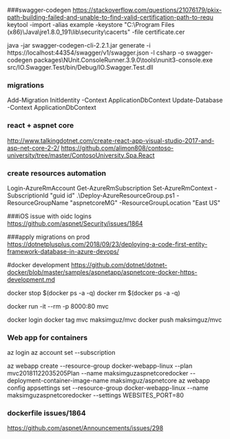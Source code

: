 ###swagger-codegen
https://stackoverflow.com/questions/21076179/pkix-path-building-failed-and-unable-to-find-valid-certification-path-to-requ
keytool -import -alias example -keystore  "C:\Program Files (x86)\Java\jre1.8.0_191\lib\security\cacerts" -file certificate.cer

java -jar swagger-codegen-cli-2.2.1.jar generate -i https://localhost:44354/swagger/v1/swagger.json -l csharp -o swagger-codegen
packages\NUnit.ConsoleRunner.3.9.0\tools\nunit3-console.exe src/IO.Swagger.Test/bin/Debug/IO.Swagger.Test.dll

### migrations
Add-Migration InitIdentity -Context ApplicationDbContext
Update-Database -Context ApplicationDbContext

### react + aspnet core 
http://www.talkingdotnet.com/create-react-app-visual-studio-2017-and-asp-net-core-2-2/
https://github.com/alimon808/contoso-university/tree/master/ContosoUniversity.Spa.React

### create resources automation
Login-AzureRmAccount
Get-AzureRmSubscription
Set-AzureRmContext -SubscriptionId "guid id"
.\Deploy-AzureResourceGroup.ps1 -ResourceGroupName "aspnetcoreMG" -ResourceGroupLocation "East US"

###iOS issue with oidc logins
https://github.com/aspnet/Security/issues/1864

###apply migrations on prod
https://dotnetplusplus.com/2018/09/23/deploying-a-code-first-entity-framework-database-in-azure-devops/

#docker development
https://github.com/dotnet/dotnet-docker/blob/master/samples/aspnetapp/aspnetcore-docker-https-development.md

docker stop $(docker ps -a -q)
docker rm $(docker ps -a -q)

docker run -it --rm -p 8000:80 mvc

docker login
docker tag mvc maksimguz/mvc
docker push maksimguz/mvc

### Web app for containers
az login
az account set --subscription <guid id>

az webapp create --resource-group docker-webapp-linux --plan mvc20181122035205Plan --name maksimguzaspnetcoredocker --deployment-container-image-name maksimguz/aspnetcore
az webapp config appsettings set --resource-group docker-webapp-linux --name maksimguzaspnetcoredocker --settings WEBSITES_PORT=80

### dockerfile issues/1864
https://github.com/aspnet/Announcements/issues/298